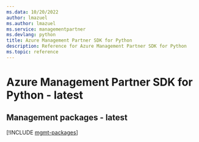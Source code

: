 ```yaml
---
ms.data: 10/20/2022
author: lmazuel
ms.author: lmazuel
ms.service: managementpartner
ms.devlang: python
title: Azure Management Partner SDK for Python
description: Reference for Azure Management Partner SDK for Python
ms.topic: reference
---
```

# Azure Management Partner SDK for Python - latest

## Management packages - latest
[!INCLUDE [mgmt-packages](management-partner-mgmt-index.md)]